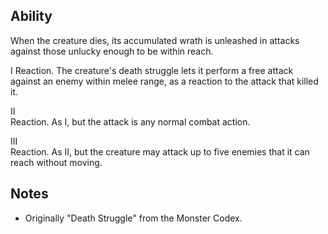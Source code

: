 ## Ability
When the creature dies, its accumulated wrath is unleashed in attacks against those unlucky enough to be within reach.

I
Reaction. The creature's death struggle lets it perform a free attack against an enemy within melee range, as a reaction to the attack that killed it.

II<br>Reaction. As I, but the attack is any normal combat action.

III<br>Reaction. As II, but the creature may attack up to five enemies that it can reach without moving.
## Notes
* Originally "Death Struggle" from the Monster Codex.